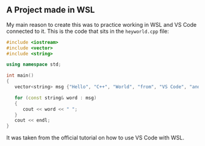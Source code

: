 ## A Project made in WSL
My main reason to create this was to practice working in WSL and VS Code connected to it. This is the code that sits in the ```heyworld.cpp``` file:

```cpp
#include <iostream>
#include <vector>
#include <string>

using namespace std;

int main()
{
   vector<string> msg {"Hello", "C++", "World", "from", "VS Code", "and the C++ extension!"};

   for (const string& word : msg)
   {
      cout << word << " ";
   }
   cout << endl;
}
```
It was taken from the official tutorial on how to use VS Code with WSL.